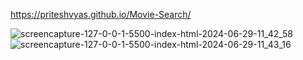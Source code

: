  https://priteshvyas.github.io/Movie-Search/

![screencapture-127-0-0-1-5500-index-html-2024-06-29-11_42_58](https://github.com/priteshvyas/Movie-Search/assets/170841671/a751ac27-6f17-4c10-bd98-250096597bc0)
![screencapture-127-0-0-1-5500-index-html-2024-06-29-11_43_16](https://github.com/priteshvyas/Movie-Search/assets/170841671/43aec1cf-49bd-427e-be42-8db7b1c74b22)
